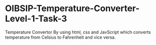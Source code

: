 # OIBSIP-Temperature-Converter-Level-1-Task-3
Temperature Convertor By using html, css and JavScript which converts temperature 
from Celsius to Fahrenheit and vice versa.

